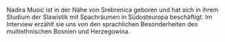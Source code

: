 Nadira Musić ist in der Nähe von Srebrenica geboren und hat sich in ihrem Studium der Slawistik
mit Spachräumen in Südosteuropa beschäftigt. Im Interview erzählt sie uns von den sprachlichen
Besonderheiten des multiethnischen Bosnien und Herzegowina.
